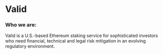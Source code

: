 # Valid

### Who we are:

Valid is a U.S.-based Ethereum staking service for sophisticated investors who need financial, technical and legal risk mitigation in an evolving regulatory environment.
